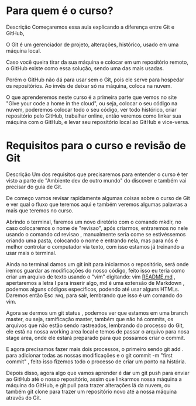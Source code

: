 # Para quem é o curso?

Descrição
Começaremos essa aula explicando a diferença entre Git e GitHub,

O Git é um gerenciador de projeto, alterações, histórico, usado em uma máquina local.

Caso você queira tirar da sua máquina e colocar em um repositório remoto, o GitHub existe como essa solução, sendo uma das mais usadas.

Porém o GitHub não dá para usar sem o Git, pois ele serve para hospedar os repositórios. Ao invés de deixar só na máquina, coloca na nuvem.

O que aprenderemos neste curso é a primeira parte que vemos no site "Give your code a home in the cloud", ou seja, colocar o seu código na nuvem, poderemos colocar todo o seu código, ver todo histórico, criar repositório pelo GitHub, trabalhar online, então veremos como linkar sua máquina com o GitHub, e levar seu repositório local ao GitHub e vice-versa.


# Requisitos para o curso e revisão de Git

Descrição
Um dos requisitos que precisaremos para entender o curso é ter visto a parte de "Ambiente dev de outro mundo" do discover e também vai precisar do guia de Git.

De começo vamos revisar rapidamente algumas coisas sobre o curso de Git e ver qual o fluxo que teremos aqui e também veremos algumas palavras a mais que teremos no curso.

Abrindo o terminal, faremos um novo diretório com o comando mkdir, no caso colocaremos o nome de "revisao", após criarmos, entraremos no nele usando o comando cd revisao , manualmente seria come se estivéssemos criando uma pasta, colocando o nome e entrando nela, mas para nós é melhor controlar o computador via texto, com isso estamos já treinando a usar mais o terminal.

Ainda no terminal damos um git init para iniciarmos o repositório, será onde iremos guardar as modificações do nosso código, feito isso eu teria como criar um arquivo de texto usando o "vim" digitando: vim [README.md](http://readme.md) , apertaremos a letra I para inserir algo, md é uma extensão de Markdown , podemos alguns códigos específicos, podendo até usar alguns HTMLs. Daremos então Esc :wq, para sair, lembrando que isso é um comando do vim.

Agora se dermos um git status , podemos ver que estamos em uma branch master, ou seja, ramificação master, também que não há commits, os arquivos que não estão sendo rastreados, lembrando do processo do Git, ele está na nossa working area local e temos de passar o arquivo para nosa stage area, onde ele estará preparado para que possamos criar o commit.

E agora precisamos fazer mais dois processos, o primeiro sendo git add . para adicionar todas as nossas modificações e o git commit -m "first commit" , feito isso fizemos todo o processo de criar um ponto na história.

Depois disso, agora algo que vamos aprender é dar um git push para enviar ao GitHub até o nosso repositório, assim que linkarmos nossa máquina a máquina do GitHub, e git pull para trazer alterações lá da nuvem, ou também git clone para trazer um repositório novo até a nossa máquina através do Git.